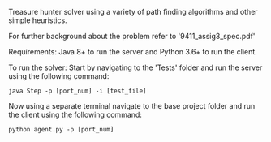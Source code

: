 Treasure hunter solver using a variety of path finding algorithms and other simple heuristics.

For further background about the problem refer to '9411_assig3_spec.pdf'

Requirements: Java 8+ to run the server and Python 3.6+ to run the client.

To run the solver:
Start by navigating to the 'Tests' folder and run the server using the following command:

    java Step -p [port_num] -i [test_file]
  
Now using a separate terminal navigate to the base project folder and run the client using the following command:

    python agent.py -p [port_num]
